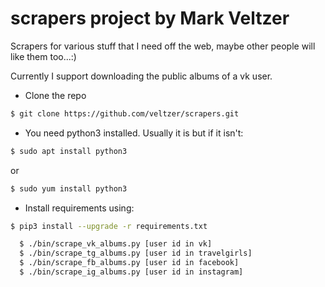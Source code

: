 # **scrapers** project by Mark Veltzer


Scrapers for various stuff that I need off the web, maybe other people will like them too...:)

Currently I support downloading the public albums of a vk user.


* Clone the repo
```bash
$ git clone https://github.com/veltzer/scrapers.git
```
* You need python3 installed. Usually it is but if it isn't:
```bash
$ sudo apt install python3
```
or
```bash
$ sudo yum install python3
```
* Install requirements using:
```bash
$ pip3 install --upgrade -r requirements.txt
```


```bash
  $ ./bin/scrape_vk_albums.py [user id in vk]
  $ ./bin/scrape_tg_albums.py [user id in travelgirls]
  $ ./bin/scrape_fb_albums.py [user id in facebook]
  $ ./bin/scrape_ig_albums.py [user id in instagram]
```
